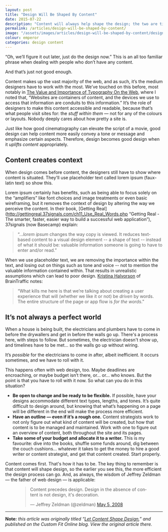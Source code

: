 ```yaml
---
layout: post
title: "Design Will Be Shaped By Content"
date: 2015-07-22
description: "Content will always help shape the design; the two are tied very closely. Because of this, designers should be designing “content out,” meaning starting with the content before moving to design."
permalink: /articles/design-will-be-shaped-by-content/
image: "/assets/images/articles/design-will-be-shaped-by-content/design-will-be-shaped-by-content.jpg"
colour: emperor
categories: design content
---
```


“Oh, we’ll figure it out later, just do the design now.” This is an all too familiar phrase when dealing with people who don’t have any content.

And that’s just not good enough.

Content makes up the vast majority of the web, and as such, it’s the medium designers have to work with the most. We’ve touched on this before, most notably in [The Value and Importance of Typography On the Web](writings/value-and-importance-of-typography-on-the-web "Value and Importance of Typography On the Web"), where I noted that, “Websites are containers of content, and the devices we use to access that information are conduits to this information.” It’s the role of designers to make this content accessible and readable, because that’s what people visit sites for: the _stuff within them_ — not for any of the colours or layouts. Nobody deeply cares about how pretty a site is.

Just like how good cinematography can elevate the script of a movie, good design can help content more easily convey a tone or message and emphasize certain aspects. Therefore, design becomes good design when it _uplifts content_ appropriately.

## Content creates context

When design comes before content, the designers still have to show where content is situated. They'll use placeholder text called lorem ipsum (faux-latin text) so show this.

Lorem ipsum certainly has benefits, such as being able to focus solely on the “amplifiers” like font choices and image treatments or even basic wireframing, but it removes the context of design by altering the way we perceive the content. In their book, [Getting Real](http://gettingreal.37signals.com/ch11_Use_Real_Words.php “Getting Real - The smarter, faster, easier way to build a successful web application”), 37signals (now Basecamp) explain:

> “…_lorem ipsum_ changes the way copy is viewed. It reduces text-based content to a visual design element -- a shape of text -- instead of what it should be: valuable information someone is going to have to enter and/or read.”

When we use placeholder text, we are removing the importance within the text, and losing out on things such as tone and voice -- not to mention the valuable information contained within. That results in unrealistic assumptions which can lead to poor design. [Kristina Halvorson](http://www.adaptivepath.com/ideas/death-to-lorem-ipsum-other-adventures-in-content/ "Death to Lorem Ipsum & Other Adventures in Content") of BrainTraffic notes:

> “What kills me here is that we’re talking about creating a user experience that will (whether we like it or not) be _driven_ by words. The entire structure of the page or app flow is _for the words_.”

## It’s not always a perfect world

When a house is being built, the electricians and plumbers have to come in before the drywallers and get in before the walls go up. There's a process here, with steps to follow. But sometimes, the electrician doesn't show up, and timelines have to be met… so the walls go up without wiring.

It’s _possible_ for the electricians to come in after, albeit inefficient. It occurs sometimes, and we have to roll with it.

This happens often with web design, too. Maybe deadlines are encroaching, or maybe budget isn’t there, or… or… who knows. But the point is that you have to roll with it now. So what can you do in this situation?

*   **Be open to change and be ready to be flexible.** If possible, have your designs accommodate different text types, lengths, and tones. It’s quite difficult to design around, but knowing that what’s happening on a page will be different in the end will make the process more efficient.
*   **Have an outline — even if it’s a rough one.** Content strategists work to not only figure out what kind of content will be created, but how that content is to be managed and maintained. Work with one to figure out an overview of content, both throughout the site and its pages.
*   **Take some of your budget and allocate it to a writer.** This is my favourite: dive into the books, shuffle some funds around, dig between the couch cushions… whatever it takes to get the money to hire a good writer or content strategist, and get that content created. Start properly.

Content comes first. That's how it has to be. The key thing to remember is that content will shape design, so the earlier you see this, the more efficient the design process can go. And, as always, the wisdom of Jeffrey Zeldman — the father of web design — is applicable:

<figure class="u-text-align-centre">
    <blockquote class="twitter-tweet" lang="en">
        <p lang="en" dir="ltr">Content precedes design. Design in the absence of content is not design, it's decoration.</p>— Jeffrey Zeldman (@zeldman) <a href="https://twitter.com/zeldman/status/804159148">May 5, 2008</a>
    </blockquote>
    <script async src="//platform.twitter.com/widgets.js" charset="utf-8"></script>
</figure>

***

**Note:** *this article was originally titled “[Let Content Shape Design](http://customfitonline.com/news/2015/7/22/content-as-design/),” and published on the Custom Fit Online blog. View the original article there.*
